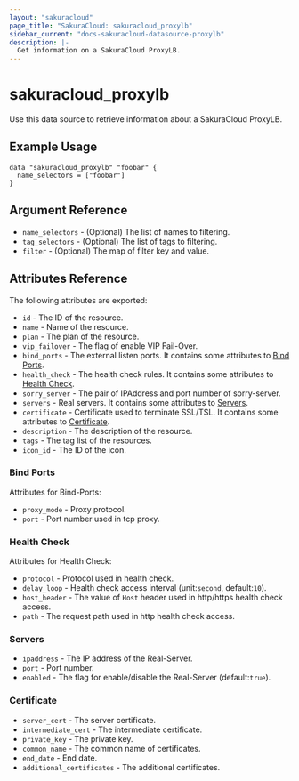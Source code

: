 ```yaml
---
layout: "sakuracloud"
page_title: "SakuraCloud: sakuracloud_proxylb"
sidebar_current: "docs-sakuracloud-datasource-proxylb"
description: |-
  Get information on a SakuraCloud ProxyLB.
---
```


# sakuracloud\_proxylb

Use this data source to retrieve information about a SakuraCloud ProxyLB.

## Example Usage

```hcl
data "sakuracloud_proxylb" "foobar" {
  name_selectors = ["foobar"]
}
```

## Argument Reference

 * `name_selectors` - (Optional) The list of names to filtering.
 * `tag_selectors` - (Optional) The list of tags to filtering.
 * `filter` - (Optional) The map of filter key and value.

## Attributes Reference

The following attributes are exported:

* `id` - The ID of the resource.
* `name` - Name of the resource.
* `plan` - The plan of the resource.
* `vip_failover` - The flag of enable VIP Fail-Over.  
* `bind_ports` - The external listen ports. It contains some attributes to [Bind Ports](#bind-ports).
* `health_check` - The health check rules. It contains some attributes to [Health Check](#health-check).
* `sorry_server` - The pair of IPAddress and port number of sorry-server.
* `servers` - Real servers. It contains some attributes to [Servers](#servers).
* `certificate` - Certificate used to terminate SSL/TSL. It contains some attributes to [Certificate](#certificate).
* `description` - The description of the resource.
* `tags` - The tag list of the resources.
* `icon_id` - The ID of the icon.

### Bind Ports

Attributes for Bind-Ports:

* `proxy_mode` - Proxy protocol.  
* `port` - Port number used in tcp proxy.

### Health Check

Attributes for Health Check:

* `protocol` - Protocol used in health check.  
* `delay_loop` - Health check access interval (unit:`second`, default:`10`).
* `host_header` - The value of `Host` header used in http/https health check access.
* `path` - The request path used in http health check access.

### Servers

* `ipaddress` - The IP address of the Real-Server.
* `port` - Port number.
* `enabled` - The flag for enable/disable the Real-Server (default:`true`).

### Certificate

* `server_cert` - The server certificate.
* `intermediate_cert` - The intermediate certificate.
* `private_key` - The private key.
* `common_name` - The common name of certificates.  
* `end_date` - End date.  
* `additional_certificates` - The additional certificates.
